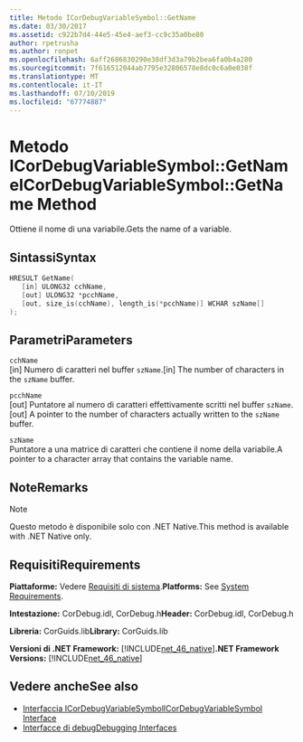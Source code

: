 ```yaml
---
title: Metodo ICorDebugVariableSymbol::GetName
ms.date: 03/30/2017
ms.assetid: c922b7d4-44e5-45e4-aef3-cc9c35a0be80
author: rpetrusha
ms.author: ronpet
ms.openlocfilehash: 6aff2686830290e38df3d3a79b2bea6fa0b4a280
ms.sourcegitcommit: 7f616512044ab7795e32806578e8dc0c6a0e038f
ms.translationtype: MT
ms.contentlocale: it-IT
ms.lasthandoff: 07/10/2019
ms.locfileid: "67774887"
---
```

# <a name="icordebugvariablesymbolgetname-method"></a><span data-ttu-id="1c65b-102">Metodo ICorDebugVariableSymbol::GetName</span><span class="sxs-lookup"><span data-stu-id="1c65b-102">ICorDebugVariableSymbol::GetName Method</span></span>
<span data-ttu-id="1c65b-103">Ottiene il nome di una variabile.</span><span class="sxs-lookup"><span data-stu-id="1c65b-103">Gets the name of a variable.</span></span>  
  
## <a name="syntax"></a><span data-ttu-id="1c65b-104">Sintassi</span><span class="sxs-lookup"><span data-stu-id="1c65b-104">Syntax</span></span>  
  
```cpp  
HRESULT GetName(  
   [in] ULONG32 cchName,   
   [out] ULONG32 *pcchName,   
   [out, size_is(cchName), length_is(*pcchName)] WCHAR szName[]  
);  
```  
  
## <a name="parameters"></a><span data-ttu-id="1c65b-105">Parametri</span><span class="sxs-lookup"><span data-stu-id="1c65b-105">Parameters</span></span>  
 `cchName`  
 <span data-ttu-id="1c65b-106">[in] Numero di caratteri nel buffer `szName`.</span><span class="sxs-lookup"><span data-stu-id="1c65b-106">[in] The number of characters in the `szName` buffer.</span></span>  
  
 `pcchName`  
 <span data-ttu-id="1c65b-107">[out] Puntatore al numero di caratteri effettivamente scritti nel buffer `szName`.</span><span class="sxs-lookup"><span data-stu-id="1c65b-107">[out] A pointer to the number of characters actually written to the `szName` buffer.</span></span>  
  
 `szName`  
 <span data-ttu-id="1c65b-108">Puntatore a una matrice di caratteri che contiene il nome della variabile.</span><span class="sxs-lookup"><span data-stu-id="1c65b-108">A pointer to a character array that contains the variable name.</span></span>  
  
## <a name="remarks"></a><span data-ttu-id="1c65b-109">Note</span><span class="sxs-lookup"><span data-stu-id="1c65b-109">Remarks</span></span>  
  
> [!NOTE]
>  <span data-ttu-id="1c65b-110">Questo metodo è disponibile solo con .NET Native.</span><span class="sxs-lookup"><span data-stu-id="1c65b-110">This method is available with .NET Native only.</span></span>  
  
## <a name="requirements"></a><span data-ttu-id="1c65b-111">Requisiti</span><span class="sxs-lookup"><span data-stu-id="1c65b-111">Requirements</span></span>  
 <span data-ttu-id="1c65b-112">**Piattaforme:** Vedere [Requisiti di sistema](../../../../docs/framework/get-started/system-requirements.md).</span><span class="sxs-lookup"><span data-stu-id="1c65b-112">**Platforms:** See [System Requirements](../../../../docs/framework/get-started/system-requirements.md).</span></span>  
  
 <span data-ttu-id="1c65b-113">**Intestazione:** CorDebug.idl, CorDebug.h</span><span class="sxs-lookup"><span data-stu-id="1c65b-113">**Header:** CorDebug.idl, CorDebug.h</span></span>  
  
 <span data-ttu-id="1c65b-114">**Libreria:** CorGuids.lib</span><span class="sxs-lookup"><span data-stu-id="1c65b-114">**Library:** CorGuids.lib</span></span>  
  
 <span data-ttu-id="1c65b-115">**Versioni di .NET Framework:** [!INCLUDE[net_46_native](../../../../includes/net-46-native-md.md)]</span><span class="sxs-lookup"><span data-stu-id="1c65b-115">**.NET Framework Versions:** [!INCLUDE[net_46_native](../../../../includes/net-46-native-md.md)]</span></span>  
  
## <a name="see-also"></a><span data-ttu-id="1c65b-116">Vedere anche</span><span class="sxs-lookup"><span data-stu-id="1c65b-116">See also</span></span>

- [<span data-ttu-id="1c65b-117">Interfaccia ICorDebugVariableSymbol</span><span class="sxs-lookup"><span data-stu-id="1c65b-117">ICorDebugVariableSymbol Interface</span></span>](../../../../docs/framework/unmanaged-api/debugging/icordebugvariablesymbol-interface.md)
- [<span data-ttu-id="1c65b-118">Interfacce di debug</span><span class="sxs-lookup"><span data-stu-id="1c65b-118">Debugging Interfaces</span></span>](../../../../docs/framework/unmanaged-api/debugging/debugging-interfaces.md)
